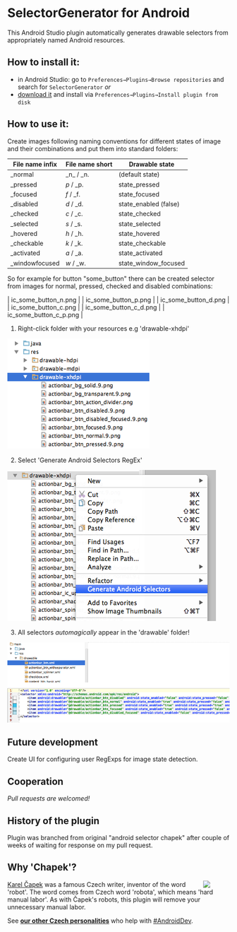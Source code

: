 # SelectorGenerator for Android

This Android Studio plugin automatically generates drawable selectors from appropriately named Android resources.

## How to install it:

 - in Android Studio: go to `Preferences→Plugins→Browse repositories` and search for `SelectorGenerator` _or_
 - [download it](http://plugins.jetbrains.com/plugin/7298) and install via `Preferences→Plugins→Install plugin from disk`

## How to use it:

Create images following naming conventions for different states of image and their combinations and put them into standard folders:

| File name infix 	|File name short | Drawable state 		    |
| ------------------| ---------------| ---------------------    |
| _normal 		   	| \_n_ / _n.      | (default state)          |
| _pressed         	| _p_ / _p.      | state_pressed			|
| _focused         	| _f_ / _f.      | state_focused			|
| _disabled        	| _d_ / _d.      | state_enabled (false)    |
| _checked		   	| _c_ / _c.      | state_checked   		    |
| _selected		   	| _s_ / _s.      | state_selected  		    |
| _hovered         	| _h_ / _h.      | state_hovered   	   	    |
| _checkable	   	| _k_ / _k.      | state_checkable 		    |
| _activated	   	| _a_ / _a.      | state_activated 		    |
| _windowfocused   	| _w_ / _w.      | state_window_focused 	|

So for example for button "some_button" there can be created selector from images for normal, pressed, checked and disabled combinations:

| ic_some_button_n.png |
| ic_some_button_p.png |
| ic_some_button_d.png |
| ic_some_button_c.png |
| ic_some_button_c_d.png |
| ic_some_button_c_p.png |

1) Right-click folder with your resources e.g 'drawable-xhdpi'

 ![](img/select_folder.png)

2) Select 'Generate Android Selectors RegEx'

 ![](img/select_option.png)

3) All selectors _automagically_ appear in the 'drawable' folder!

 ![](img/selectors_generated.png)

## Future development

Create UI for configuring user RegExps for image state detection.

## Cooperation

_Pull requests are welcomed!_

## History of the plugin

Plugin was branched from original "android selector chapek" after couple of weeks of waiting for response on my pull request.

## Why 'Chapek'?

<img src="http://upload.wikimedia.org/wikipedia/commons/b/bd/Karel-capek.jpg" width="60"  align="right"/>

[Karel Čapek](http://en.wikipedia.org/wiki/Karel_%C4%8Capek) was a famous Czech writer, inventor of the word 'robot'. The word comes from Czech word 'robota', which means 'hard manual labor'. As with Čapek's robots, this plugin will remove your unnecessary manual labor. 

See [**our other Czech personalities**](http://inmite.github.io) who help with [#AndroidDev](https://plus.google.com/s/%23AndroidDev).
